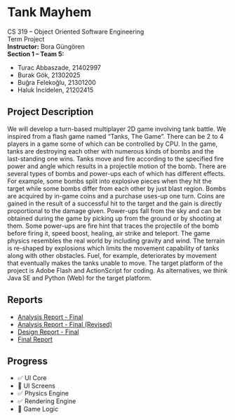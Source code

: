 # Tank Mayhem<br />
CS 319 – Object Oriented Software Engineering <br />
Term Project <br />
__Instructor:__ Bora Güngören <br />
__Section 1 – Team 5:__       <br />
* Turac Abbaszade, 21402997 <br />
* Burak Gök, 21302025       <br />
* Buğra Felekoğlu, 21301200 <br />
* Haluk İncidelen, 21202415 <br />

## Project Description
We will develop a turn-based multiplayer 2D game involving tank battle. We inspired from a flash game named “Tanks, The Game”. There can be 2 to 4 players in a game some of which can be controlled by CPU. In the game, tanks are destroying each other with numerous kinds of bombs and the last-standing one wins. Tanks move and fire according to the specified fire power and angle which results in a projectile motion of the bomb. There are several types of bombs and power-ups each of which has different effects. For example, some bombs split into explosive pieces when they hit the target while some bombs differ from each other by just blast region. Bombs are acquired by in-game coins and a purchase uses-up one turn. Coins are gained in the result of a successful hit to the target and the gain is directly proportional to the damage given. Power-ups fall from the sky and can be obtained during the game by picking up from the ground or by shooting at them. Some power-ups are fire hint that traces the projectile of the bomb before firing it, speed boost, healing, air strike and teleport. The game physics resembles the real world by including gravity and wind. The terrain is re-shaped by explosions which limits the movement capability of tanks along with other obstacles. Fuel, for example, deteriorates by movement that eventually makes the tanks unable to move. The target platform of the project is Adobe Flash and ActionScript for coding. As alternatives, we think Java SE and Python (Web) for the target platform.

## Reports
- [Analysis Report - Final](https://drive.google.com/open?id=0B9wRM7mwf-UfMElCWUZVbzRWZVE)
- [Analysis Report - Final (Revised)](https://drive.google.com/open?id=0B2zREv4Iy2mGLXlVUG40Y244QU0)
- [Design Report - Final](https://drive.google.com/open?id=0B9wRM7mwf-Ufak5iOUtrRldiRVk)
- [Final Report](https://drive.google.com/open?id=0B9wRM7mwf-UfVjhnSXdDSmp0TTA)

## Progress
- :white_check_mark: UI Core
- :construction: UI Screens
- :white_check_mark: Physics Engine
- :white_check_mark: Rendering Engine
- :construction: Game Logic
